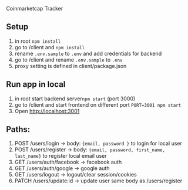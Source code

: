 Coinmarketcap Tracker

## Setup
1. in root `npm install`
2. go to /client and `npm install`
3. rename `.env.sample` to `.env` and add credentials for backend
4. go to /client and rename `.env.sample` to `.env`
5. proxy setting is defined in client/package.json

## Run app in local
1. in root start backend server`npm start` (port 3000)
2. go to /client and start frontend on different port `PORT=3001 npm start`
3. Open [http://localhost:3001](http://localhost:3001/)

## Paths:
1. POST /users/login -> body: ```{email, password }``` to login for local user
2. POST /users/register -> body: ```{email, password, first_name, last_name}``` to register local email user
3. GET /users/auth/facebook -> facebook auth
4. GET /users/auth/google -> google auth
5. GET /users/logout -> logout/clear session/cookies
6. PATCH /users/update:id -> update user same body as /users/register